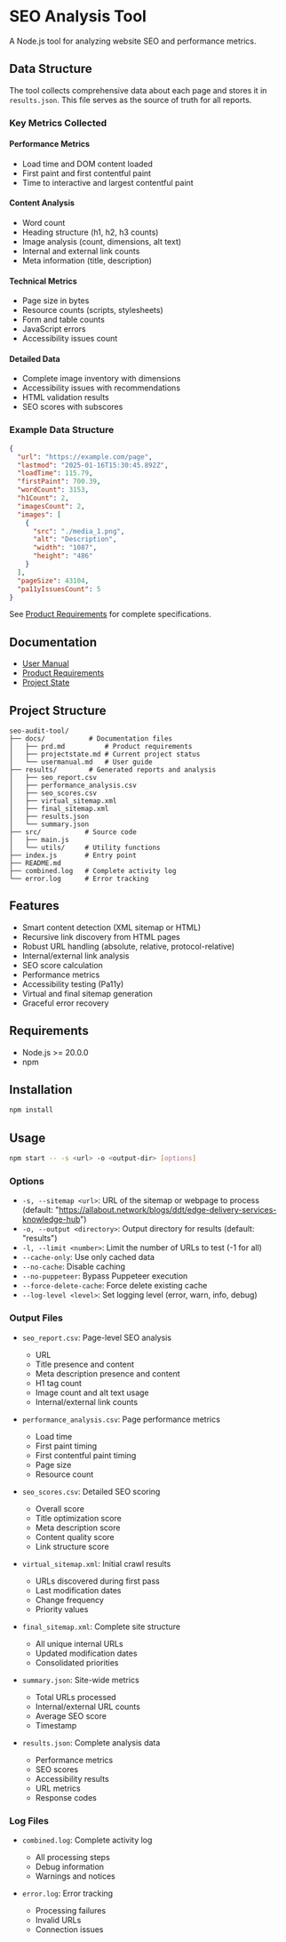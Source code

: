 # SEO Analysis Tool

A Node.js tool for analyzing website SEO and performance metrics.

## Data Structure

The tool collects comprehensive data about each page and stores it in `results.json`. This file serves as the source of truth for all reports.

### Key Metrics Collected

#### Performance Metrics
- Load time and DOM content loaded
- First paint and first contentful paint
- Time to interactive and largest contentful paint

#### Content Analysis
- Word count
- Heading structure (h1, h2, h3 counts)
- Image analysis (count, dimensions, alt text)
- Internal and external link counts
- Meta information (title, description)

#### Technical Metrics
- Page size in bytes
- Resource counts (scripts, stylesheets)
- Form and table counts
- JavaScript errors
- Accessibility issues count

#### Detailed Data
- Complete image inventory with dimensions
- Accessibility issues with recommendations
- HTML validation results
- SEO scores with subscores

### Example Data Structure

```json
{
  "url": "https://example.com/page",
  "lastmod": "2025-01-16T15:30:45.892Z",
  "loadTime": 115.79,
  "firstPaint": 700.39,
  "wordCount": 3153,
  "h1Count": 2,
  "imagesCount": 2,
  "images": [
    {
      "src": "./media_1.png",
      "alt": "Description",
      "width": "1087",
      "height": "486"
    }
  ],
  "pageSize": 43104,
  "pa11yIssuesCount": 5
}
```

See [Product Requirements](docs/prd.md) for complete specifications.

## Documentation

- [User Manual](docs/usermanual.md)
- [Product Requirements](docs/prd.md)
- [Project State](docs/projectstate.md)

## Project Structure

```
seo-audit-tool/
├── docs/           # Documentation files
│   ├── prd.md          # Product requirements
│   ├── projectstate.md # Current project status
│   └── usermanual.md   # User guide
├── results/        # Generated reports and analysis
│   ├── seo_report.csv
│   ├── performance_analysis.csv
│   ├── seo_scores.csv
│   ├── virtual_sitemap.xml
│   ├── final_sitemap.xml
│   ├── results.json
│   └── summary.json
├── src/           # Source code
│   ├── main.js
│   └── utils/     # Utility functions
├── index.js       # Entry point
├── README.md
├── combined.log   # Complete activity log
└── error.log      # Error tracking
```

## Features

- Smart content detection (XML sitemap or HTML)
- Recursive link discovery from HTML pages
- Robust URL handling (absolute, relative, protocol-relative)
- Internal/external link analysis
- SEO score calculation
- Performance metrics
- Accessibility testing (Pa11y)
- Virtual and final sitemap generation
- Graceful error recovery

## Requirements

- Node.js >= 20.0.0
- npm

## Installation

```bash
npm install
```

## Usage

```bash
npm start -- -s <url> -o <output-dir> [options]
```

### Options

- `-s, --sitemap <url>`: URL of the sitemap or webpage to process (default: "https://allabout.network/blogs/ddt/edge-delivery-services-knowledge-hub")
- `-o, --output <directory>`: Output directory for results (default: "results")
- `-l, --limit <number>`: Limit the number of URLs to test (-1 for all)
- `--cache-only`: Use only cached data
- `--no-cache`: Disable caching
- `--no-puppeteer`: Bypass Puppeteer execution
- `--force-delete-cache`: Force delete existing cache
- `--log-level <level>`: Set logging level (error, warn, info, debug)

### Output Files

- `seo_report.csv`: Page-level SEO analysis
  - URL
  - Title presence and content
  - Meta description presence and content
  - H1 tag count
  - Image count and alt text usage
  - Internal/external link counts

- `performance_analysis.csv`: Page performance metrics
  - Load time
  - First paint timing
  - First contentful paint timing
  - Page size
  - Resource count

- `seo_scores.csv`: Detailed SEO scoring
  - Overall score
  - Title optimization score
  - Meta description score
  - Content quality score
  - Link structure score

- `virtual_sitemap.xml`: Initial crawl results
  - URLs discovered during first pass
  - Last modification dates
  - Change frequency
  - Priority values

- `final_sitemap.xml`: Complete site structure
  - All unique internal URLs
  - Updated modification dates
  - Consolidated priorities

- `summary.json`: Site-wide metrics
  - Total URLs processed
  - Internal/external URL counts
  - Average SEO score
  - Timestamp

- `results.json`: Complete analysis data
  - Performance metrics
  - SEO scores
  - Accessibility results
  - URL metrics
  - Response codes

### Log Files

- `combined.log`: Complete activity log
  - All processing steps
  - Debug information
  - Warnings and notices

- `error.log`: Error tracking
  - Processing failures
  - Invalid URLs
  - Connection issues
